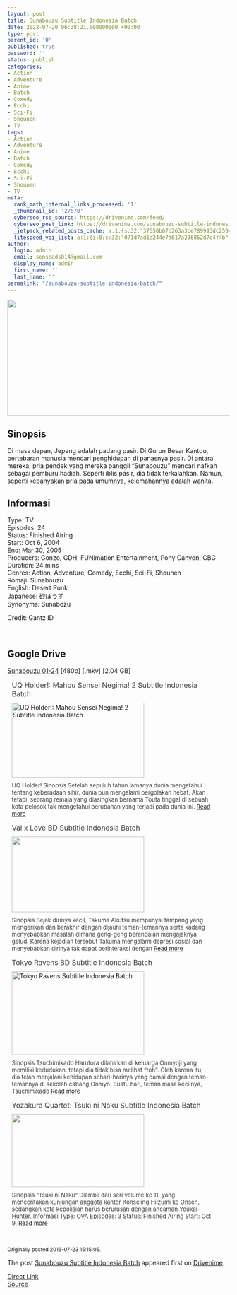 ```yaml
---
layout: post
title: Sunabouzu Subtitle Indonesia Batch
date: 2022-07-20 06:38:21.000000000 +00:00
type: post
parent_id: '0'
published: true
password: ''
status: publish
categories:
- Action
- Adventure
- Anime
- Batch
- Comedy
- Ecchi
- Sci-Fi
- Shounen
- TV
tags:
- Action
- Adventure
- Anime
- Batch
- Comedy
- Ecchi
- Sci-Fi
- Shounen
- TV
meta:
  rank_math_internal_links_processed: '1'
  _thumbnail_id: '27570'
  cyberseo_rss_source: https://drivenime.com/feed/
  cyberseo_post_link: https://drivenime.com/sunabouzu-subtitle-indonesia-batch/
  _jetpack_related_posts_cache: a:1:{s:32:"37550b67d263a3ce789993dc25046c5f";a:2:{s:7:"expires";i:1658558062;s:7:"payload";a:6:{i:0;a:1:{s:2:"id";i:27555;}i:1;a:1:{s:2:"id";i:27334;}i:2;a:1:{s:2:"id";i:27553;}i:3;a:1:{s:2:"id";i:27202;}i:4;a:1:{s:2:"id";i:27338;}i:5;a:1:{s:2:"id";i:27500;}}}}
  litespeed_vpi_list: a:1:{i:0;s:32:"071d7ad1a244e7d617a206862d7c4f4b";}
author:
  login: admin
  email: senseads014@gmail.com
  display_name: admin
  first_name: ''
  last_name: ''
permalink: "/sunabouzu-subtitle-indonesia-batch/"
---
```

<div class="separator" style="clear: both; text-align: center;"><img class="alignnone" src="{{ site.baseurl }}/assets/2022/07/Sunabouzu-Subtitle-Indonesia.jpg" width="675" height="262" border="0" /></div>
<h2>Sinopsis</h2>
<p>Di masa depan, Jepang adalah padang pasir. Di Gurun Besar Kantou, bertebaran manusia mencari penghidupan di panasnya pasir. Di antara mereka, pria pendek yang mereka panggil “Sunabouzu” mencari nafkah sebagai pemburu hadiah. Seperti iblis pasir, dia tidak terkalahkan. Namun, seperti kebanyakan pria pada umumnya, kelemahannya adalah wanita.</p>
<h2>Informasi</h2>
<p>Type: TV<br />
Episodes: 24<br />
Status: Finished Airing<br />
Start: Oct 6, 2004<br />
End: Mar 30, 2005<br />
Producers: Gonzo, GDH, FUNimation Entertainment, Pony Canyon, CBC<br />
Duration: 24 mins<br />
Genres: Action, Adventure, Comedy, Ecchi, Sci-Fi, Shounen<br />
Romaji: Sunabouzu<br />
English: Desert Punk<br />
Japanese: 砂ぼうず<br />
Synonyms: Sunabozu</p>
<p>Credit: Gantz ID</p>
<p>&nbsp;</p>
<h2>Google Drive</h2>
<p><a href="https://drive.google.com/open?id=0B3xOZq2SFfEGWkdoTm9ERnh1aDg" class="broken_link">Sunabouzu 01-24</a> [480p] [.mkv] [2.04 GB]</p>
<div class="related-post grid">
<div class="post-list ">
<div class="item"> <a class="title post_title" href="https://drivenime.com/uq-holder-mahou-sensei-negima-subtitle-indonesia-batch-1/"> UQ Holder!: Mahou Sensei Negima! 2 Subtitle Indonesia Batch </a>
<div class="thumb post_thumb"> <a href="https://drivenime.com/uq-holder-mahou-sensei-negima-subtitle-indonesia-batch-1/"> <img width="300" height="169" src="{{ site.baseurl }}/assets/2022/07/UQ-Holder-Mahou-Sensei-Negima-2-Subtitle-Indonesia-Batch-300x169.jpg" class="attachment-medium size-medium wp-post-image" alt="UQ Holder!: Mahou Sensei Negima! 2 Subtitle Indonesia Batch" srcset="https://drivenime.com/wp-content/uploads/2017/12/UQ-Holder-Mahou-Sensei-Negima-2-Subtitle-Indonesia-Batch-300x169.jpg 300w, https://drivenime.com/wp-content/uploads/2017/12/UQ-Holder-Mahou-Sensei-Negima-2-Subtitle-Indonesia-Batch-768x432.jpg 768w, https://drivenime.com/wp-content/uploads/2017/12/UQ-Holder-Mahou-Sensei-Negima-2-Subtitle-Indonesia-Batch-1024x576.jpg 1024w, https://drivenime.com/wp-content/uploads/2017/12/UQ-Holder-Mahou-Sensei-Negima-2-Subtitle-Indonesia-Batch-150x84.jpg 150w, https://drivenime.com/wp-content/uploads/2017/12/UQ-Holder-Mahou-Sensei-Negima-2-Subtitle-Indonesia-Batch.jpg 1200w" sizes="(max-width: 300px) 100vw, 300px" /> </a> </div>
<p class="excerpt post_excerpt"> UQ Holder! Sinopsis Setelah sepuluh tahun lamanya dunia mengetahui tentang keberadaan sihir, dunia pun mengalami pergolakan hebat. Akan tetapi, seorang remaja yang diasingkan bernama Touta tinggal di sebuah kota pelosok tak mengetahui perubahan yang terjadi pada dunia ini. <a class="read-more" href="https://drivenime.com/uq-holder-mahou-sensei-negima-subtitle-indonesia-batch-1/"> Read more</a> </p>
</p></div>
<div class="item"> <a class="title post_title" href="https://drivenime.com/val-x-love-bd-subtitle-indonesia-batch-1/"> Val x Love BD Subtitle Indonesia Batch </a>
<div class="thumb post_thumb"> <a href="https://drivenime.com/val-x-love-bd-subtitle-indonesia-batch-1/"> <img width="300" height="171" src="{{ site.baseurl }}/assets/2022/07/Val-x-Love-BD-Subtitle-Indonesia-Batch-300x171.jpg" class="attachment-medium size-medium wp-post-image" alt="" srcset="https://drivenime.com/wp-content/uploads/2020/06/Val-x-Love-BD-Subtitle-Indonesia-Batch-300x171.jpg 300w, https://drivenime.com/wp-content/uploads/2020/06/Val-x-Love-BD-Subtitle-Indonesia-Batch-768x437.jpg 768w, https://drivenime.com/wp-content/uploads/2020/06/Val-x-Love-BD-Subtitle-Indonesia-Batch-1024x583.jpg 1024w, https://drivenime.com/wp-content/uploads/2020/06/Val-x-Love-BD-Subtitle-Indonesia-Batch-150x85.jpg 150w, https://drivenime.com/wp-content/uploads/2020/06/Val-x-Love-BD-Subtitle-Indonesia-Batch.jpg 1200w" sizes="(max-width: 300px) 100vw, 300px" /> </a> </div>
<p class="excerpt post_excerpt"> Sinopsis Sejak dirinya kecil, Takuma Akutsu mempunyai tampang yang mengerikan dan berakhir dengan dijauhi teman-temannya serta kadang menyebabkan masalah dimana geng-geng berandalan mengajaknya gelud. Karena kejadian tersebut Takuma mengalami depresi sosial dan menyebabkan dirinya tak dapat berinteraksi dengan <a class="read-more" href="https://drivenime.com/val-x-love-bd-subtitle-indonesia-batch-1/"> Read more</a> </p>
</p></div>
<div class="item"> <a class="title post_title" href="https://drivenime.com/tokyo-ravens-bd-subtitle-indonesia-batch-2/"> Tokyo Ravens BD Subtitle Indonesia Batch </a>
<div class="thumb post_thumb"> <a href="https://drivenime.com/tokyo-ravens-bd-subtitle-indonesia-batch-2/"> <img width="300" height="189" src="{{ site.baseurl }}/assets/2022/07/Tokyo-Ravens-Subtitle-Indonesia-Batch-300x189.jpg" class="attachment-medium size-medium wp-post-image" alt="Tokyo Ravens Subtitle Indonesia Batch" srcset="https://drivenime.com/wp-content/uploads/2016/09/Tokyo-Ravens-Subtitle-Indonesia-Batch-300x189.jpg 300w, https://drivenime.com/wp-content/uploads/2016/09/Tokyo-Ravens-Subtitle-Indonesia-Batch-150x94.jpg 150w, https://drivenime.com/wp-content/uploads/2016/09/Tokyo-Ravens-Subtitle-Indonesia-Batch.jpg 450w" sizes="(max-width: 300px) 100vw, 300px" /> </a> </div>
<p class="excerpt post_excerpt"> Sinopsis Tsuchimikado Harutora dilahirkan di keluarga Onmyoji yang memiliki kedudukan, tetapi dia tidak bisa melihat “roh”. Oleh karena itu, dia telah menjalani kehidupan sehari-harinya yang damai dengan teman-temannya di sekolah cabang Onmyo. Suatu hari, teman masa kecilnya, Tsuchimikado <a class="read-more" href="https://drivenime.com/tokyo-ravens-bd-subtitle-indonesia-batch-2/"> Read more</a> </p>
</p></div>
<div class="item"> <a class="title post_title" href="https://drivenime.com/yozakura-quartet-tsuki-ni-naku-subtitle-indonesia-batch-1/"> Yozakura Quartet: Tsuki ni Naku Subtitle Indonesia Batch </a>
<div class="thumb post_thumb"> <a href="https://drivenime.com/yozakura-quartet-tsuki-ni-naku-subtitle-indonesia-batch-1/"> <img width="300" height="165" src="{{ site.baseurl }}/assets/2022/07/Yozakura-Quartet-Tsuki-ni-Naku-Subtitle-Indonesia-Batch-300x165.jpg" class="attachment-medium size-medium wp-post-image" alt="" srcset="https://drivenime.com/wp-content/uploads/2019/12/Yozakura-Quartet-Tsuki-ni-Naku-Subtitle-Indonesia-Batch-300x165.jpg 300w, https://drivenime.com/wp-content/uploads/2019/12/Yozakura-Quartet-Tsuki-ni-Naku-Subtitle-Indonesia-Batch-768x424.jpg 768w, https://drivenime.com/wp-content/uploads/2019/12/Yozakura-Quartet-Tsuki-ni-Naku-Subtitle-Indonesia-Batch-150x83.jpg 150w, https://drivenime.com/wp-content/uploads/2019/12/Yozakura-Quartet-Tsuki-ni-Naku-Subtitle-Indonesia-Batch.jpg 981w" sizes="(max-width: 300px) 100vw, 300px" /> </a> </div>
<p class="excerpt post_excerpt"> Sinopsis “Tsuki ni Naku” Diambil dari seri volume ke 11, yang menceritakan kunjungan anggota kantor Konseling Hiizumi ke Onsen, sedangkan kota kepolisian harus berurusan dengan ancaman Youkai-Hunter. Informasi Type: OVA Episodes: 3 Status: Finished Airing Start: Oct 9, <a class="read-more" href="https://drivenime.com/yozakura-quartet-tsuki-ni-naku-subtitle-indonesia-batch-1/"> Read more</a> </p>
</p></div>
</p></div>
<p> <script> </script><br />
<style> .related-post{} .related-post .post-list{ text-align:left; } .related-post .post-list .item{ margin:10px; padding:0px; } .related-post .headline{ font-size:18px !important; color:#999999 !important; } .related-post .post-list .item .post_title{ font-size:16px; color:#3f3f3f; margin:10px 0px; padding:0px; display: block; text-decoration: none; } .related-post .post-list .item .post_thumb{ max-height:220px; margin:10px 0px; padding:0px; display: block; } .related-post .post-list .item .post_excerpt{ font-size:13px; color:#3f3f3f; margin:10px 0px; padding:0px; display: block; text-decoration: none; } @media only screen and (min-width: 1024px ){ .related-post .post-list .item{ width: 45%; } } @media only screen and ( min-width: 768px ) and ( max-width: 1023px ) { .related-post .post-list .item{ width: 90%; } } @media only screen and ( min-width: 0px ) and ( max-width: 767px ){ .related-post .post-list .item{ width: 90%; } } </style>
</p></div>
<p id="rop"><small>Originally posted 2016-07-23 15:15:05. </small></p>
<p>The post <a rel="nofollow" href="https://drivenime.com/sunabouzu-subtitle-indonesia-batch/">Sunabouzu Subtitle Indonesia Batch</a> appeared first on <a rel="nofollow" href="https://drivenime.com">Drivenime</a>.</p>
<link rel="stylesheet" href="https://cdnjs.cloudflare.com/ajax/libs/font-awesome/4.7.0/css/font-awesome.min.css" />
<div class="divbtn"> <a href="https://handymansurrender.com/fihup8buzv?key=94550f7ce39444073321dde3b8782f97" class="btn"><i class="fa fa-download"></i> Direct Link</a> <br /><a href="https://drivenime.com/sunabouzu-subtitle-indonesia-batch/">Source</a> </div>
